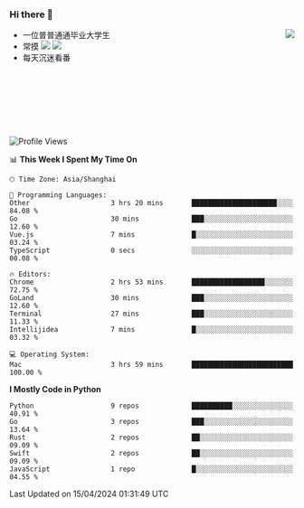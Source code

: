 ### Hi there 👋


<a href="https://github.com/yanlc39">
  <img align="right" src="https://github-readme-stats.vercel.app/api?username=yanlc39&show_icons=true&hide_border=true&icon_color=586069&title_color=a0a9af">
</a>

- 一位普普通通毕业大学生
- 常摸 ![](https://img.shields.io/badge/-Python-3e74a2?style=flat-square&logo=Python&logoColor=fff) ![](https://img.shields.io/badge/-C%2B%2B-brightgreen?style=flat-square)
- 每天沉迷看番



<br><br><br><br><br><br>


<!--START_SECTION:waka-->
![Profile Views](http://img.shields.io/badge/Profile%20Views-104-blue)

📊 **This Week I Spent My Time On** 

```text
🕑︎ Time Zone: Asia/Shanghai

💬 Programming Languages: 
Other                    3 hrs 20 mins       █████████████████████░░░░   84.08 % 
Go                       30 mins             ███░░░░░░░░░░░░░░░░░░░░░░   12.60 % 
Vue.js                   7 mins              █░░░░░░░░░░░░░░░░░░░░░░░░   03.24 % 
TypeScript               0 secs              ░░░░░░░░░░░░░░░░░░░░░░░░░   00.08 % 

🔥 Editors: 
Chrome                   2 hrs 53 mins       ██████████████████░░░░░░░   72.75 % 
GoLand                   30 mins             ███░░░░░░░░░░░░░░░░░░░░░░   12.60 % 
Terminal                 27 mins             ███░░░░░░░░░░░░░░░░░░░░░░   11.33 % 
Intellijidea             7 mins              █░░░░░░░░░░░░░░░░░░░░░░░░   03.32 % 

💻 Operating System: 
Mac                      3 hrs 59 mins       █████████████████████████   100.00 % 
```

**I Mostly Code in Python** 

```text
Python                   9 repos             ██████████░░░░░░░░░░░░░░░   40.91 % 
Go                       3 repos             ███░░░░░░░░░░░░░░░░░░░░░░   13.64 % 
Rust                     2 repos             ██░░░░░░░░░░░░░░░░░░░░░░░   09.09 % 
Swift                    2 repos             ██░░░░░░░░░░░░░░░░░░░░░░░   09.09 % 
JavaScript               1 repo              █░░░░░░░░░░░░░░░░░░░░░░░░   04.55 % 
```




 Last Updated on 15/04/2024 01:31:49 UTC
<!--END_SECTION:waka-->
